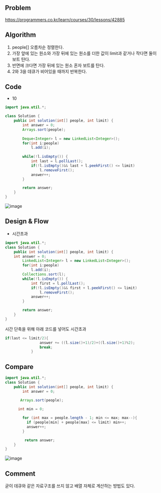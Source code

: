 ## Problem
https://programmers.co.kr/learn/courses/30/lessons/42885
## Algorithm
1. people[] 오름차순 정렬한다. 
2. 가장 앞에 있는 원소와 가장 뒤에 있는 원소를 더한 값이 limit과 같거나 작다면 둘이 보트 탄다.
3. 반면에 크다면 가장 뒤에 있는 원소 혼자 보트를 탄다. 
4. 2와 3을 데큐가 비어있을 때까지 반복한다.  

## Code
- 10
```java
import java.util.*;

class Solution {
    public int solution(int[] people, int limit) {
		int answer = 0;
    	Arrays.sort(people);
		
		Deque<Integer> l = new LinkedList<Integer>(); 
	    for(int i:people)
			l.add(i);
		
		while(!l.isEmpty()) {
			int last = l.pollLast();
 			if(!l.isEmpty()&& last + l.peekFirst() <= limit) 
				l.removeFirst();
			answer++;
		}

		return answer;
    }
}
```
![image](https://user-images.githubusercontent.com/49296139/154083827-23ea7e20-f4ba-4800-add6-a62dde57f6aa.png)

## Design & Flow
- 시간초과 
```java
import java.util.*;
class Solution {
    public int solution(int[] people, int limit) {
    int answer = 0;
		LinkedList<Integer> l = new LinkedList<Integer>(); 
		for(int i:people)
			l.add(i);
		Collections.sort(l);
		while(!l.isEmpty()) {
			int first = l.pollLast();
			if(!l.isEmpty()&& first + l.peekFirst() <= limit) 
				l.removeFirst();
			answer++;
		}

		return answer;
    }
}

```

시간 단축을 위해 아래 코드를 넣어도 시간초과 
```java
if(last <= limit/2){
                answer += ((l.size()+1)/2)+((l.size()+1)%2);
                break;
            }
```
## Compare 
```java
import java.util.*;
class Solution {
    public int solution(int[] people, int limit) {
        int answer = 0;

       Arrays.sort(people);
    
      int min = 0;

        for (int max = people.length - 1; min <= max; max--){
          if (people[min] + people[max] <= limit) min++;
          answer++;
        }

         return answer;
    }
}
```
![image](https://user-images.githubusercontent.com/49296139/154083256-7eb21727-d98b-45a6-acc7-7f9a0ce11500.png)

## Comment
굳이 데큐와 같은 자료구조를 쓰지 않고 배열 자체로 계산하는 방법도 있다. 
